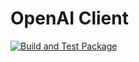 # OpenAI Client

[![Build and Test Package](https://github.com/nexys-system/openai-client/actions/workflows/test.yml/badge.svg)](https://github.com/nexys-system/openai-client/actions/workflows/test.yml)
